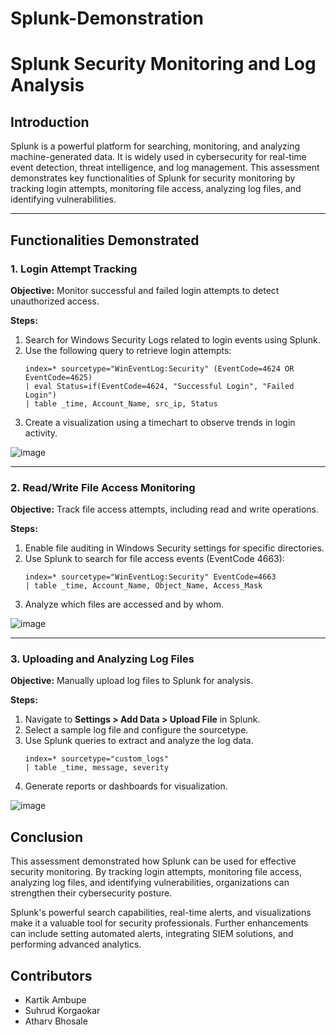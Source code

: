 # Splunk-Demonstration
# Splunk Security Monitoring and Log Analysis

## Introduction
Splunk is a powerful platform for searching, monitoring, and analyzing machine-generated data. It is widely used in cybersecurity for real-time event detection, threat intelligence, and log management. This assessment demonstrates key functionalities of Splunk for security monitoring by tracking login attempts, monitoring file access, analyzing log files, and identifying vulnerabilities.

---

## Functionalities Demonstrated

### 1. Login Attempt Tracking
**Objective:** Monitor successful and failed login attempts to detect unauthorized access.

**Steps:**
1. Search for Windows Security Logs related to login events using Splunk.
2. Use the following query to retrieve login attempts:
   ```spl
   index=* sourcetype="WinEventLog:Security" (EventCode=4624 OR EventCode=4625)
   | eval Status=if(EventCode=4624, "Successful Login", "Failed Login")
   | table _time, Account_Name, src_ip, Status
   ```
3. Create a visualization using a timechart to observe trends in login activity.

![image](https://github.com/user-attachments/assets/9a3f66d1-2b60-4a60-8234-031887fadc3f)

---

### 2. Read/Write File Access Monitoring
**Objective:** Track file access attempts, including read and write operations.

**Steps:**
1. Enable file auditing in Windows Security settings for specific directories.
2. Use Splunk to search for file access events (EventCode 4663):
   ```spl
   index=* sourcetype="WinEventLog:Security" EventCode=4663
   | table _time, Account_Name, Object_Name, Access_Mask
   ```
3. Analyze which files are accessed and by whom.

![image](https://github.com/user-attachments/assets/4f48ee48-8de6-43ee-970a-852654ca45cd)

---

### 3. Uploading and Analyzing Log Files
**Objective:** Manually upload log files to Splunk for analysis.

**Steps:**
1. Navigate to **Settings > Add Data > Upload File** in Splunk.
2. Select a sample log file and configure the sourcetype.
3. Use Splunk queries to extract and analyze the log data.
   ```spl
   index=* sourcetype="custom_logs"
   | table _time, message, severity
   ```
4. Generate reports or dashboards for visualization.

![image](https://github.com/user-attachments/assets/61e85b13-1108-4a8e-9f4e-d871632bdd1b)



## Conclusion
This assessment demonstrated how Splunk can be used for effective security monitoring. By tracking login attempts, monitoring file access, analyzing log files, and identifying vulnerabilities, organizations can strengthen their cybersecurity posture.

Splunk's powerful search capabilities, real-time alerts, and visualizations make it a valuable tool for security professionals. Further enhancements can include setting automated alerts, integrating SIEM solutions, and performing advanced analytics.


## Contributors
- Kartik Ambupe
- Suhrud Korgaokar
- Atharv Bhosale 
